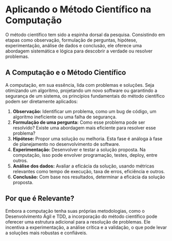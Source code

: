 # Aplicando o Método Científico na Computação

O método científico tem sido a espinha dorsal da pesquisa. Consistindo em etapas como observação, formulação de perguntas, hipótese, experimentação, análise de dados e conclusão, ele oferece uma abordagem sistemática e lógica para descobrir a verdade ou resolver problemas.

## A Computação e o Método Científico

A computação, em sua essência, lida com problemas e soluções. Seja otimizando um algoritmo, projetando um novo software ou garantindo a segurança de um sistema, os princípios fundamentais do método científico podem ser diretamente aplicados:

1. **Observação:** Identificar um problema, como um bug de código, um algoritmo ineficiente ou uma falha de segurança.
2. **Formulação de uma pergunta:** Como esse problema pode ser resolvido? Existe uma abordagem mais eficiente para resolver esse problema?
3. **Hipótese:** Propor uma solução ou melhoria. Esta fase é análoga à fase de planejamento no desenvolvimento de software.
4. **Experimentação:** Desenvolver e testar a solução proposta. Na computação, isso pode envolver programação, testes, deploy, entre outros.
5. **Análise dos dados:** Avaliar a eficácia da solução, usando métricas relevantes como tempo de execução, taxa de erros, eficiência e outros.
6. **Conclusão:** Com base nos resultados, determinar a eficácia da solução proposta.

## Por que é Relevante?

Embora a computação tenha suas próprias metodologias, como o Desenvolvimento Ágil e TDD, a incorporação do método científico pode oferecer uma estrutura adicional para a resolução de problemas. Ele incentiva a experimentação, a análise crítica e a validação, o que pode levar a soluções mais robustas e confiáveis.
